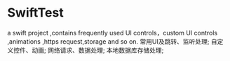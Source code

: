 # SwiftTest
a swift project  ,contains frequently used UI controls，custom UI controls ,animations ,https request,storage and so on.
常用UI及跳转、监听处理; 自定义控件、动画; 网络请求、数据处理; 本地数据库存储处理;
